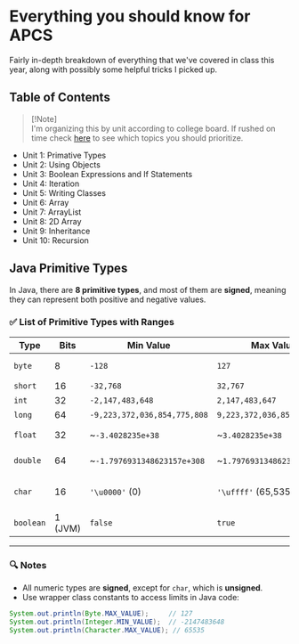 # Everything you should know for APCS

Fairly in-depth breakdown of everything that we've covered in class this year, along with possibly some helpful tricks I picked up.

## Table of Contents

> [!Note] <br />
> I'm organizing this by unit according to college board. If rushed on time check [here](https://apcentral.collegeboard.org/courses/ap-computer-science-a) to see which topics you should prioritize.

- Unit 1: Primative Types
- Unit 2: Using Objects
- Unit 3: Boolean Expressions and If Statements
- Unit 4: Iteration
- Unit 5: Writing Classes
- Unit 6: Array
- Unit 7: ArrayList
- Unit 8: 2D Array
- Unit 9: Inheritance
- Unit 10: Recursion

## Java Primitive Types

In Java, there are **8 primitive types**, and most of them are **signed**, meaning they can represent both positive and negative values.

### ✅ List of Primitive Types with Ranges

| **Type**  | **Bits** | **Min Value**                | **Max Value**               | **Notes**                      |
| --------- | -------- | ---------------------------- | --------------------------- | ------------------------------ |
| `byte`    | 8        | `-128`                       | `127`                       | 2⁷ range (signed)              |
| `short`   | 16       | `-32,768`                    | `32,767`                    | 2¹⁵ range                      |
| `int`     | 32       | `-2,147,483,648`             | `2,147,483,647`             | 2³¹ range                      |
| `long`    | 64       | `-9,223,372,036,854,775,808` | `9,223,372,036,854,775,807` | 2⁶³ range                      |
| `float`   | 32       | ~`-3.4028235e+38`            | ~`3.4028235e+38`            | Approximate (IEEE 754)         |
| `double`  | 64       | ~`-1.7976931348623157e+308`  | ~`1.7976931348623157e+308`  | Approximate (IEEE 754)         |
| `char`    | 16       | `'\u0000'` (0)               | `'\uffff'` (65,535)         | **Unsigned** Unicode character |
| `boolean` | 1 (JVM)  | `false`                      | `true`                      | No numeric range               |

---

### 🔍 Notes

- All numeric types are **signed**, except for `char`, which is **unsigned**.
- Use wrapper class constants to access limits in Java code:

```java
System.out.println(Byte.MAX_VALUE);     // 127
System.out.println(Integer.MIN_VALUE);  // -2147483648
System.out.println(Character.MAX_VALUE); // 65535

```
